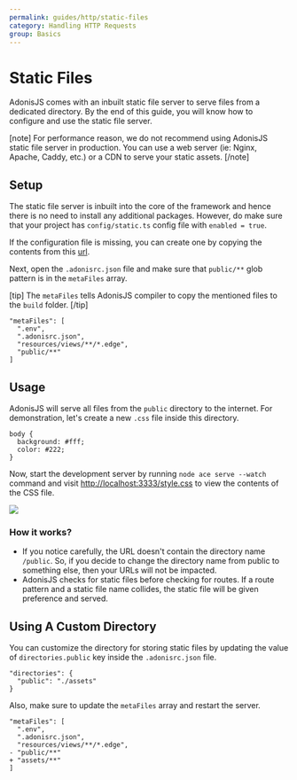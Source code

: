 ```yaml
---
permalink: guides/http/static-files
category: Handling HTTP Requests
group: Basics
---
```


# Static Files
AdonisJS comes with an inbuilt static file server to serve files from a dedicated directory. By the end of this guide, you will know how to configure and use the static file server.

[note]
For performance reason, we do not recommend using AdonisJS static file server in production. You can use a web server (ie: Nginx, Apache, Caddy, etc.) or a CDN to serve your static assets.
[/note]

## Setup
The static file server is inbuilt into the core of the framework and hence there is no need to install any additional packages. However, do make sure that your project has `config/static.ts` config file with `enabled = true`.

If the configuration file is missing, you can create one by copying the contents from this [url](https://github.com/adonisjs/core/blob/develop/templates/config/static.txt).

Next, open the `.adonisrc.json` file and make sure that `public/**` glob pattern is in the `metaFiles` array.

[tip]
The `metaFiles` tells AdonisJS compiler to copy the mentioned files to the `build` folder.
[/tip]

```json{5}{.adonisrc.json}
"metaFiles": [
  ".env",
  ".adonisrc.json",
  "resources/views/**/*.edge",
  "public/**"
]
```

## Usage
AdonisJS will serve all files from the `public` directory to the internet. For demonstration, let's create a new `.css` file inside this directory.

```css{}{public/style.css}
body {
  background: #fff;
  color: #222;
}
```

Now, start the development server by running `node ace serve --watch` command and visit [http://localhost:3333/style.css](http://localhost:3333/style.css) to view the contents of the CSS file.

![](https://res.cloudinary.com/adonis-js/image/upload/q_auto,w_700,f_auto,fl_lossy/v1584157353/adonisjs.com/static-assets.png)

### How it works?
- If you notice carefully, the URL doesn't contain the directory name `/public`. So, if you decide to change the directory name from public to something else, then your URLs will not be impacted.
- AdonisJS checks for static files before checking for routes. If a route pattern and a static file name collides, the static file will be given preference and served.


## Using A Custom Directory
You can customize the directory for storing static files by updating the value of `directories.public` key  inside the `.adonisrc.json` file.

```json{}{.adonisrc.json}
"directories": {
  "public": "./assets"
}
```

Also, make sure to update the `metaFiles` array and restart the server.

```diff{}{.adonisrc.json}
"metaFiles": [
  ".env",
  ".adonisrc.json",
  "resources/views/**/*.edge",
- "public/**"
+ "assets/**"
]
```
